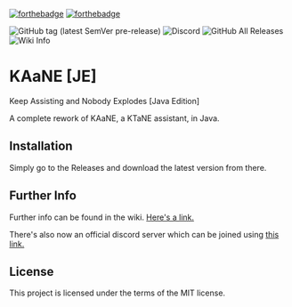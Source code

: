 [![forthebadge](https://forthebadge.com/images/badges/built-with-love.svg)](https://forthebadge.com)
[![forthebadge](https://forthebadge.com/images/badges/made-with-java.svg)](https://forthebadge.com)

![GitHub tag (latest SemVer pre-release)](https://img.shields.io/github/tag-pre/ggtylerr/KAaNE-JE-.svg)
![Discord](https://img.shields.io/discord/580991094993453056.svg?style=flat-square)
![GitHub All Releases](https://img.shields.io/github/downloads/ggtylerr/KAaNE-JE-/total.svg)
![Wiki Info](https://img.shields.io/badge/Wiki-kaane.miraheze.org-informational.svg)

# KAaNE [JE]
Keep Assisting and Nobody Explodes [Java Edition]

A complete rework of KAaNE, a KTaNE assistant, in Java.

## Installation

Simply go to the Releases and download the latest version from there.

## Further Info

Further info can be found in the wiki. [Here's a link.](https://kaane.miraheze.org/wiki/Main_Page)

There's also now an official discord server which can be joined using [this link.](https://discord.gg/SdaFUAm)

## License

This project is licensed under the terms of the MIT license.
